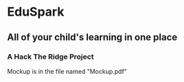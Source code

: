 # EduSpark
## All of your child's learning in **one** place

### A Hack The Ridge Project

Mockup is in the file named "Mockup.pdf"
